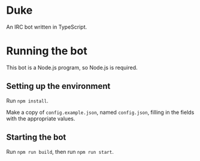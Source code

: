 # Duke

An IRC bot written in TypeScript.

# Running the bot

This bot is a Node.js program, so Node.js is required.

## Setting up the environment

Run `npm install`.

Make a copy of `config.example.json`, named `config.json`, filling in the fields with the appropriate values.

## Starting the bot

Run `npm run build`, then run `npm run start`.
